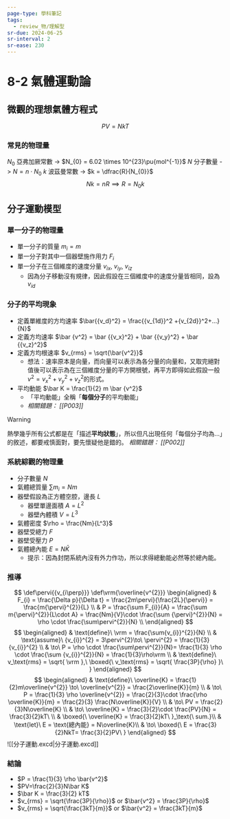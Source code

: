 ```yaml
---
page-type: 學科筆記
tags:
  - review_物/理解型
sr-due: 2024-06-25
sr-interval: 2
sr-ease: 230
---
```


# 8-2 氣體運動論
## 微觀的理想氣體方程式 
$$PV = NkT$$
### 常見的物理量
$N_{0}$ 亞弗加厥常數 -> $N_{0} = 6.02 \times 10^{23}\pu{mol^{-1}}$
$N$ 分子數量 -> $N = n\cdot N_{0}$
$k$ 波茲曼常數 -> $k = \dfrac{R}{N_{0}}$
$$
Nk = nR \implies R = N_{0}k
$$
## 分子運動模型
### 單一分子的物理量
- 單一分子的質量 $m_i = m$
- 單一分子對其中一個器壁施作用力 $F_i$
- 單一分子在三個維度的速度分量 $v_{ix}$, $v_{iy}$, $v_{iz}$
	- 因為分子移動沒有規律，因此假設在三個維度中的速度分量皆相同，設為$v_{id}$
### 分子的平均現象
- 定義單維度的方均速率 $\bar{{v_d}^2} = \frac{{v_{1d}}^2 +{v_{2d}}^2+...}{N}$
- 定義方均速率 $\bar {v^2} = \bar {{v_x}^2} + \bar {{v_y}^2} + \bar {{v_z}^2}$
- 定義方均根速率 $v_{rms} = \sqrt{\bar{v^2}}$ 
	- 想法：速率原本是向量，而向量可以表示為各分量的向量和，又取完絕對值後可以表示為在三個維度分量的平方開根號，再平方即得如此假設一般$v^2 = {v_x}^2 + {v_y}^2 + {v_z}^2$的形式。
- 平均動能 $\bar K = \frac{1}{2} m \bar {v^2}$
	- 「平均動能」全稱「**每個分子**的平均動能」
	-  *相關錯題： [[P003]]*
> [!Warning]
> 熱學幾乎所有公式都是在「描述**平均狀態**」，所以但凡出現任何「每個分子均為...」的敘述，都要戒慎面對，要先懷疑他是錯的。
> *相關錯題： [[P002]]*
### 系統綜觀的物理量
- 分子數量 $N$
- 氣體總質量 $\sum m_i = Nm$
- 器壁假設為正方體空腔，邊長 $L$
	- 器壁單邊面積 $A = L^2$
	- 器壁內體積 $V = L^3$
- 氣體密度 $\rho = \frac{Nm}{L^3}$
- 器壁受總力 $F$
- 器壁受壓力 $P$
- 氣體總內能 $E = N \bar K$
	- 提示：因為封閉系統內沒有外力作功，所以求得總動能必然等於總內能。
### 推導
$$
\def\pervi{{v_{i\perp}}} \def\vrm{\overline{v^{2}}}
\begin{aligned}
 & F_{i} = \frac{\Delta p}{\Delta t} = \frac{2m\pervi}{\frac{2L}{\pervi}} = \frac{m{\pervi}^{2}}{L} \\
 & P = \frac{\sum F_{i}}{A} = \frac{\sum m{\pervi}^{2}}{L\cdot A} = \frac{Nm}{V}\cdot \frac{\sum {\pervi}^{2}}{N} = \rho \cdot \frac{\sum\pervi^{2}}{N} \\
\end{aligned}
$$
$$
\begin{aligned}
 & \text{define}\ \vrm = \frac{\sum{v_{i}}^{2}}{N} \\
 & \text{assume}\ {v_{i}}^{2} = 3\pervi^{2}\to\ \pervi^{2} = \frac{1}{3}{v_{i}}^{2} \\
 & \to\ P = \rho \cdot \frac{\sum\pervi^{2}}{N}= \frac{1}{3} \rho \cdot \frac{\sum {v_{i}}^{2}}{N} = \frac{1}{3}\rho\vrm \\
 & \text{define}\ v_\text{rms} = \sqrt{ \vrm },\ \boxed{\ v_\text{rms} = \sqrt{ \frac{3P}{\rho} }\ }
\end{aligned}
$$
$$
\begin{aligned}
 & \text{define}\ \overline{K} = \frac{1}{2}m\overline{v^{2}} \to\ \overline{v^{2}} = \frac{2\overline{K}}{m} \\
 & \to\ P = \frac{1}{3} \rho \overline{v^{2}} = \frac{2}{3}\cdot \frac{\rho \overline{K}}{m} = \frac{2}{3} \frac{N\overline{K}}{V} \\
 & \to\ PV = \frac{2}{3}N\overline{K} \\
 & \to\ \overline{K} = \frac{3}{2}\cdot \frac{PV}{N} = \frac{3}{2}kT\  \\
 & \boxed{\ \overline{K} = \frac{3}{2}kT\ }_\text{\ sum.}\\
 & \text{let}\ E = \text{總內能} = N\overline{K}\\
 & \to\ \boxed{\ E  = \frac{3}{2}NkT= \frac{3}{2}PV\ }
\end{aligned}
$$
![[分子運動.excd|分子運動.excd]]
### 結論
- $P = \frac{1}{3} \rho \bar{v^2}$
- $PV=\frac{2}{3}N\bar K$
- $\bar K = \frac{3}{2} kT$
- $v_{rms} = \sqrt{\frac{3P}{\rho}}$ or $\bar{v^2} = \frac{3P}{\rho}$
- $v_{rms} = \sqrt{\frac{3kT}{m}}$ or $\bar{v^2} = \frac{3kT}{m}$
